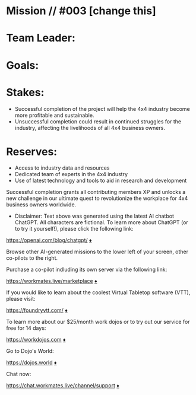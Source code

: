 # Mission // #003 [change this]
## 

# Team Leader:


# Goals:



# Stakes:

- Successful completion of the project will help the 4x4 industry become more profitable and sustainable.
- Unsuccessful completion could result in continued struggles for the industry, affecting the livelihoods of all 4x4 business owners.

# Reserves:

- Access to industry data and resources
- Dedicated team of experts in the 4x4 industry
- Use of latest technology and tools to aid in research and development

Successful completion grants all contributing members XP and unlocks a new challenge in our ultimate quest to revolutionize the workplace for 4x4 business owners worldwide.

* Disclaimer:  Text above was generated using the latest AI chatbot ChatGPT.  All characters are fictional.  To learn more about ChatGPT (or to try it yourself!), please click the following link:

https://openai.com/blog/chatgpt/ [:diamonds:](https://openai.com/blog/chatgpt/)

Browse other AI-generated missions to the lower left of your screen, other co-pilots to the right.

Purchase a co-pilot indluding its own server via the following link:

https://workmates.live/marketplace [:diamonds:](https://workmates.live/marketplace)

If you would like to learn about the coolest Virtual Tabletop software (VTT), please visit:   

https://foundryvtt.com/ [:diamonds:](https://foundryvtt.com/)

To learn more about our $25/month work dojos or to try out our service for free for 14 days:   

https://workdojos.com [:diamonds:](https://workdojos)

Go to Dojo's World:   

https://dojos.world [:diamonds:](https://dojos.world)

Chat now:

https://chat.workmates.live/channel/support [:diamonds:](https://chat.workmates.live/channel/support)